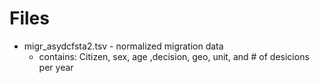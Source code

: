 # Files
* migr_asydcfsta2.tsv - normalized migration data
    * contains: Citizen, sex, age ,decision, geo, unit, and # of desicions per year